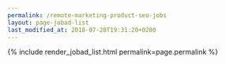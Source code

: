 ```yaml
---
permalink: /remote-marketing-product-seo-jobs
layout: page-jobad-list
last_modified_at: 2018-07-28T19:31:20+0200
---
```

{% include render_jobad_list.html permalink=page.permalink %}
